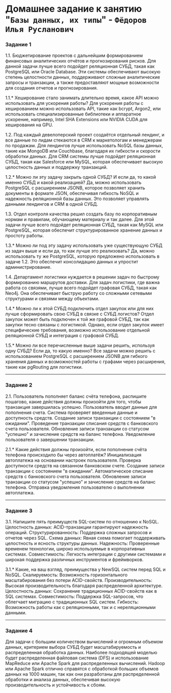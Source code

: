 # Домашнее задание к занятию "`Базы данных, их типы`" - `Фёдоров Илья Русланович`

### Задание 1
1.1. Бюджетирование проектов с дальнейшим формированием финансовых аналитических отчётов и прогнозирования рисков.
Для данной задачи лучше всего подойдет реляционная СУБД, такая как PostgreSQL или Oracle Database. Эти системы обеспечивают высокую степень целостности данных, поддерживают сложные аналитические запросы и транзакции, а также предоставляют мощные возможности для создания отчетов и прогнозирования.

1.1.* Хеширование стало занимать длительно время, какое API можно использовать для ускорения работы?
Для ускорения работы с хешированием можно использовать API, такие как bcrypt, Argon2, или использовать специализированные библиотеки и аппаратное ускорение, например, Intel SHA Extensions или NVIDIA CUDA для хеширования на GPU.

1.2. Под каждый девелоперский проект создаётся отдельный лендинг, и все данные по лидам стекаются в CRM к маркетологам и менеджерам по продажам.
Для лендингов лучше использовать NoSQL базы данных, такие как MongoDB или Couchbase, благодаря их гибкости и скорости обработки данных. Для CRM системы лучше подойдет реляционная СУБД, такая как Salesforce или MySQL, которая обеспечивает высокую целостность данных и поддержку транзакций.

1.2.* Можно ли эту задачу закрыть одной СУБД? И если да, то какой именно СУБД и какой реализацией?
Да, можно использовать PostgreSQL с расширением JSONB, которое позволяет хранить документы в формате JSON, обеспечивая гибкость NoSQL и надежность реляционной базы данных. Это позволяет управлять данными лендингов и CRM в одной СУБД.

1.3. Отдел контроля качества решил создать базу по корпоративным нормам и правилам, обучающему материалу и так далее.
Для этой задачи лучше всего подойдет реляционная СУБД, такая как MySQL или PostgreSQL, которая обеспечит структурированное хранение данных и простоту работы.

1.3.* Можно ли под эту задачу использовать уже существующую СУБД из задач выше и если да, то как лучше это реализовать?
Да, можно использовать ту же PostgreSQL, которую предложено использовать в задаче 1.2. Это обеспечит консолидацию данных и упростит администрирование.

1.4. Департамент логистики нуждается в решении задач по быстрому формированию маршрутов доставки.
Для задач логистики, где важна работа со связями, лучше всего подойдет графовая СУБД, такая как Neo4j. Она обеспечивает быструю работу со сложными сетевыми структурами и связями между объектами.

1.4.* Можно ли к этой СУБД подключить отдел закупок или для них лучше сформировать свою СУБД в связке с СУБД логистов?
Отдел закупок может быть подключен к той же графовой СУБД, так как закупки тесно связаны с логистикой. Однако, если отдел закупок имеет специфические требования, возможно использование отдельной реляционной СУБД и интеграция с графовой СУБД.

1.5.* Можно ли все перечисленные выше задачи решить, используя одну СУБД? Если да, то какую именно?
Все задачи можно решить с использованием PostgreSQL с расширением JSONB для гибкого хранения данных и возможностей работы с графами через расширения, такие как pgRouting для логистики.

---

### Задание 2
2.1. Пользователь пополняет баланс счёта телефона, распишите пошагово, какие действия должны произойти для того, чтобы транзакция завершилась успешно.
Пользователь вводит данные для пополнения счета.
Система проверяет введенные данные и доступность средств.
Создание записи транзакции с состоянием "в ожидании".
Проведение транзакции списания средств с банковского счета пользователя.
Обновление записи транзакции со статусом "успешно" и зачисление средств на баланс телефона.
Уведомление пользователя о завершении транзакции.

2.1.* Какие действия должны произойти, если пополнение счёта телефона происходило бы через автоплатёж?
Инициализация автоплатежа на основании настроек пользователя.
Проверка доступности средств на связанном банковском счете.
Создание записи транзакции с состоянием "в ожидании".
Автоматическое списание средств с банковского счета пользователя.
Обновление записи транзакции со статусом "успешно" и зачисление средств на баланс телефона.
Отправка уведомления пользователю о выполнении автоплатежа.

---

### Задание 3
3.1. Напишите пять преимуществ SQL-систем по отношению к NoSQL.
Целостность данных: ACID-транзакции гарантируют надежность операций.
Структурированность: Поддержка сложных запросов и отчетов через SQL.
Схема данных: Явная схема помогает поддерживать целостность и ясность структуры данных.
Надежность: Проверенные временем технологии, широко используемые в корпоративных системах.
Совместимость: Легкость интеграции с другими системами и широкая поддержка различных инструментов и фреймворков.

3.1.* Какие, на ваш взгляд, преимущества у NewSQL систем перед SQL и NoSQL.
Скалируемость: Возможность горизонтального масштабирования без потери ACID-свойств.
Производительность: Высокая производительность благодаря распределенной архитектуре.
Целостность данных: Сохранение традиционных ACID-свойств как в SQL системах.
Совместимость: Поддержка SQL-запросов, что облегчает миграцию с традиционных SQL систем.
Гибкость: Возможность работы как с реляционными, так и с нереляционными данными.

---

### Задание 4

Для задачи с большим количеством вычислений и огромным объемом данных, критерием выбора СУБД будет масштабируемость и распределенная обработка данных. Наиболее подходящей моделью будет распределенная файловая система (DFS) и использование MapReduce или Apache Spark для распределенных вычислений.
Hadoop или Apache Spark отлично справятся с обработкой больших объемов данных на 1000 машин, так как они разработаны для распределенной обработки и анализа данных, обеспечивая высокую производительность и устойчивость к сбоям.
